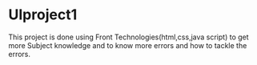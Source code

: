 # UIproject1
This project  is done using Front Technologies(html,css,java script)
to get more Subject knowledge and to know more  errors and how to tackle the errors.

